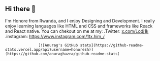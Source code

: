 ## Hi there 👋

I'm Honore from Rwanda, and I enjoy Designing and Development. I really enjoy learning languages like HTML and CSS and frameworks like Reack and React native. 
You can chekout on me at my:
                   .Twitter: [x.com/Lodj1k](https://x.com/Lodj1k)
                   .instagram: https://www.instagram.com/1tx.him_/

                   [![Anurag's GitHub stats](https://github-readme-stats.vercel.app/api?username=honoresh)](https://github.com/anuraghazra/github-readme-stats)

